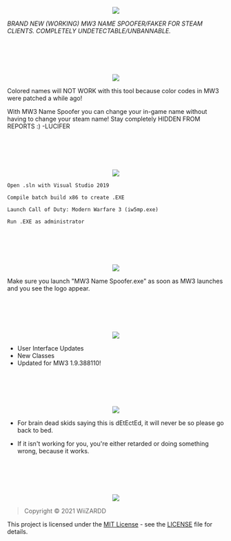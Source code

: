 <p align="center">
	<tr>
		<td align="center" style="padding=0;width=50%;">
			<img src="https://i.imgur.com/34BTOrL.png" />
		</td>
	</tr>
	<tr>

*BRAND NEW (WORKING) MW3 NAME SPOOFER/FAKER FOR STEAM CLIENTS. COMPLETELY UNDETECTABLE/UNBANNABLE.*
		
#  ‍ 	
		
<p align="center">
	<tr>
		<td align="center" style="padding=0;width=50%;">
			<img src="https://i.imgur.com/wfR0YMH.png" />
		</td>
	</tr>
	<tr>

Colored names will NOT WORK with this tool because color codes in MW3 were patched a while ago!

With MW3 Name Spoofer you can change your in-game name without having to change your steam name! Stay completely HIDDEN FROM REPORTS :) -LUCIFER
		
#  ‍ 
		
<p align="center">
	<tr>
		<td align="center" style="padding=0;width=50%;">
			<img src="https://i.imgur.com/rc7SEf8.png" />
		</td>
	</tr>
	<tr>
		
`Open .sln with Visual Studio 2019`

`Compile batch build x86 to create .EXE`
		
`Launch Call of Duty: Modern Warfare 3 (iw5mp.exe)`
		
`Run .EXE as administrator`

#  ‍ 	

<p align="center">
	<tr>
		<td align="center" style="padding=0;width=50%;">
			<img src="https://i.imgur.com/n9wNYqB.png" />
		</td>
	</tr>
	<tr>
		
Make sure you launch "MW3 Name Spoofer.exe" as soon as MW3 launches and you see the logo appear.
		
#  ‍ 	

<p align="center">
	<tr>
		<td align="center" style="padding=0;width=50%;">
			<img src="https://i.imgur.com/EM9WSgk.png" />
		</td>
	</tr>
	<tr>
		
- User Interface Updates
- New Classes
- Updated for MW3 1.9.388110!
		
#  ‍ 	

<p align="center">
	<tr>
		<td align="center" style="padding=0;width=50%;">
			<img src="https://i.imgur.com/ni56opQ.png" />
		</td>
	</tr>
	<tr>
		
- For brain dead skids saying this is dEtEctEd, it will never be so please go back to bed.
    
- If it isn't working for you, you're either retarded or doing something wrong, because it works.

#  ‍ 	

<p align="center">
	<tr>
		<td align="center" style="padding=0;width=50%;">
			<img src="https://i.imgur.com/909cNEd.png" />
		</td>
	</tr>
	<tr>
		
> Copyright © 2021 WiiZARDD

This project is licensed under the [MIT License](https://opensource.org/licenses/mit-license.php) - see the [LICENSE](LICENSE) file for details.
